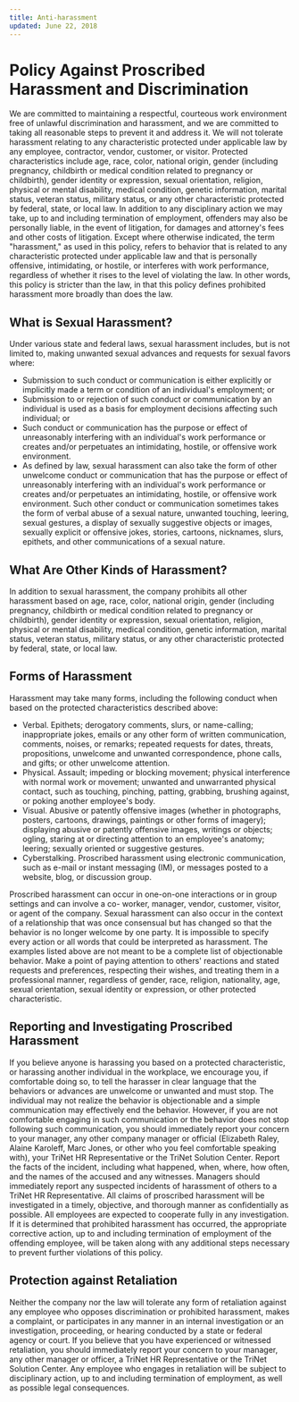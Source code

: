 ```yaml
---
title: Anti-harassment
updated: June 22, 2018
---
```


# Policy Against Proscribed Harassment and Discrimination

<!--- Protected classes from Trinet handbook, keep list updated in: employment, code-of-conduct and anti-harassment-policies -->
<!--- List of officials to contact should be updated when this policy is updated from Trinet's version -->

We are committed to maintaining a respectful, courteous work environment free of unlawful discrimination and harassment, and we are committed to taking all reasonable steps to prevent it and address it. We will not tolerate harassment relating to any characteristic protected under applicable law by any employee, contractor, vendor, customer, or visitor. Protected characteristics include age, race, color, national origin, gender (including pregnancy, childbirth or medical condition related to pregnancy or childbirth), gender identity or expression, sexual orientation, religion, physical or mental disability, medical condition, genetic information, marital status, veteran status, military status, or any other characteristic protected by federal, state, or local law. In addition to any disciplinary action we may take, up to and including termination of employment, offenders may also be personally liable, in the event of litigation, for damages and attorney's fees and other costs of litigation.
Except where otherwise indicated, the term "harassment," as used in this policy, refers to behavior that is related to any characteristic protected under applicable law and that is personally offensive, intimidating, or hostile, or interferes with work performance, regardless of whether it rises to the level of violating the law. In other words, this policy is stricter than the law, in that this policy defines prohibited harassment more broadly than does the law.

## What is Sexual Harassment?

Under various state and federal laws, sexual harassment includes, but is not limited to, making unwanted sexual advances and requests for sexual favors where:

-   Submission to such conduct or communication is either explicitly or implicitly made a term or condition of an individual's employment; or
-   Submission to or rejection of such conduct or communication by an individual is used as a basis for employment decisions affecting such individual; or
-   Such conduct or communication has the purpose or effect of unreasonably interfering with an individual's work performance or creates and/or perpetuates an intimidating, hostile, or offensive work environment.
-   As defined by law, sexual harassment can also take the form of other unwelcome conduct or communication that has the purpose or effect of unreasonably interfering with an individual's work performance or creates and/or perpetuates an intimidating, hostile, or offensive work environment. Such other conduct or communication sometimes takes the form of verbal abuse of a sexual nature, unwanted touching, leering, sexual gestures, a display of sexually suggestive objects or images, sexually explicit or offensive jokes, stories, cartoons, nicknames, slurs, epithets, and other communications of a sexual nature.

## What Are Other Kinds of Harassment?

In addition to sexual harassment, the company prohibits all other harassment based on age, race, color, national origin, gender (including pregnancy, childbirth or medical condition related to pregnancy or childbirth), gender identity or expression, sexual orientation, religion, physical or mental disability, medical condition, genetic information, marital status, veteran status, military status, or any other characteristic protected by federal, state, or local law.

## Forms of Harassment

Harassment may take many forms, including the following conduct when based on the protected characteristics described above:

-   Verbal. Epithets; derogatory comments, slurs, or name-calling; inappropriate jokes, emails or any other form of written communication, comments, noises, or remarks; repeated requests for dates, threats, propositions, unwelcome and unwanted correspondence, phone calls, and gifts; or other unwelcome attention.
-   Physical. Assault; impeding or blocking movement; physical interference with normal work or movement; unwanted and unwarranted physical contact, such as touching, pinching, patting, grabbing, brushing against, or poking another employee's body.
-   Visual. Abusive or patently offensive images (whether in photographs, posters, cartoons, drawings, paintings or other forms of imagery); displaying abusive or patently offensive images, writings or objects; ogling, staring at or directing attention to an employee's anatomy; leering; sexually oriented or suggestive gestures.
-   Cyberstalking. Proscribed harassment using electronic communication, such as e-mail or instant messaging (IM), or messages posted to a website, blog, or discussion group.

Proscribed harassment can occur in one-on-one interactions or in group settings and can involve a co- worker, manager, vendor, customer, visitor, or agent of the company. Sexual harassment can also occur in the context of a relationship that was once consensual but has changed so that the behavior is no longer welcome by one party. It is impossible to specify every action or all words that could be interpreted as harassment. The examples listed above are not meant to be a complete list of objectionable behavior. Make a point of paying attention to others' reactions and stated requests and preferences, respecting their wishes, and treating them in a professional manner, regardless of gender, race, religion, nationality, age, sexual orientation, sexual identity or expression, or other protected characteristic.

## Reporting and Investigating Proscribed Harassment

If you believe anyone is harassing you based on a protected characteristic, or harassing another individual in the workplace, we encourage you, if comfortable doing so, to tell the harasser in clear language that the behaviors or advances are unwelcome or unwanted and must stop. The individual may not realize the behavior is objectionable and a simple communication may effectively end the behavior. However, if you are not comfortable engaging in such communication or the behavior does not stop following such communication, you should immediately report your concern to your manager, any other company manager or official (Elizabeth Raley, Alaine Karoleff, Marc Jones, or other who you feel comfortable speaking with), your TriNet HR Representative or the TriNet Solution Center. Report the facts of the incident, including what happened, when, where, how often, and the names of the accused and any witnesses. Managers should immediately report any suspected incidents of harassment of others to a TriNet HR Representative.
All claims of proscribed harassment will be investigated in a timely, objective, and thorough manner as confidentially as possible. All employees are expected to cooperate fully in any investigation. If it is determined that prohibited harassment has occurred, the appropriate corrective action, up to and including termination of employment of the offending employee, will be taken along with any additional steps necessary to prevent further violations of this policy.

## Protection against Retaliation

Neither the company nor the law will tolerate any form of retaliation against any employee who opposes discrimination or prohibited harassment, makes a complaint, or participates in any manner in an internal investigation or an investigation, proceeding, or hearing conducted by a state or federal agency or court. If you believe that you have experienced or witnessed retaliation, you should immediately report your concern to your manager, any other manager or officer, a TriNet HR Representative or the TriNet Solution Center. Any employee who engages in retaliation will be subject to disciplinary action, up to and including termination of employment, as well as possible legal consequences.
